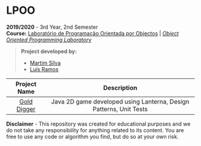 # LPOO

**2019/2020** - 3rd Year, 2nd Semester\
**Course:** [Laboratório de Programação Orientada por Objectos](https://sigarra.up.pt/feup/pt/ucurr_geral.ficha_uc_view?pv_ocorrencia_id=436442) | [*Object Oriented Programming Laboratory*](https://sigarra.up.pt/feup/en/ucurr_geral.ficha_uc_view?pv_ocorrencia_id=436442)

> **Project developed by:**
> - [Martim Silva](https://github.com/motapinto)
> - [Luís Ramos](https://github.com/luispramos)

|Project Name|Description|
|:----------:|:---------:|
|[Gold Digger](https://github.com/motapinto/gold-digger)|Java 2D game developed using Lanterna, Design Patterns, Unit Tests|

**Disclaimer** - This repository was created for educational purposes and we do not take any responsibility for anything related to its content. You are free to use any code or algorithm you find, but do so at your own risk.
